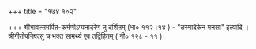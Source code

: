 +++
title = "१७४ १०२"

+++
श्रीभावत्समर्पित-कर्मणोऽप्यनादरेण तु दर्शितम् (भा० ११२।१४ ) - "तस्मादेकेन मनसा" इत्यादि । श्रीगीतोपनिषत्सु च भक्त सामर्थ्य एव तद्विहितम् ( गी० १२८ - ११ ) 
